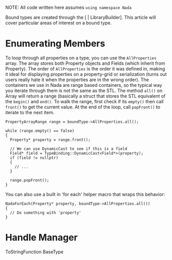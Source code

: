 NOTE: All code written here assumes `using namespace Nada`

Bound types are created through the [ | LibraryBuilder]. This article will cover particular areas of interest on a bound type.

 #  Enumerating Members

To loop through all properties on a type, you can use the `AllProperties` array. The array stores both Property objects and Fields (which inherit from Property). The order of `AllProperties` is the order it was defined in, making it ideal for displaying properties on a property-grid or serialization (turns out users really hate it when the properties are in the wrong order). The containers we use in Nada are range based containers, so the typical way you iterate through them is not the same as the STL. The method `all()` on Array will return a range (basically a struct that stores the STL equivalent of the `begin()` and `end()`. To walk the range, first check if its `empty()` then call `front()` to get the current value. At the end of the loop, call `popFront()` to iterate to the next item.

```
PropertyArrayRange range = boundType->AllProperties.all();

while (range.empty() == false)
{
  Property* property = range.front();

  // We can use DynamicCast to see if this is a field
  Field* field = TypeBinding::DynamicCast<Field*>(property);
  if (field != nullptr)
  {
    // ...
  }

  range.popFront();
}
```

You can also use a built in 'for each' helper macro that wraps this behavior:

```
NadaForEach(Property* property, boundType->AllProperties.all())
{
  // Do something with 'property'
}
```

 #  Handle Manager
ToStringFunction BaseType 

 